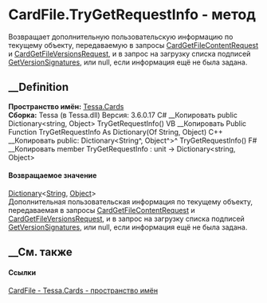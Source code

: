 # CardFile.TryGetRequestInfo - метод
Возвращает дополнительную пользовательскую информацию по текущему объекту,
передаваемую в запросы
[CardGetFileContentRequest](T_Tessa_Cards_CardGetFileContentRequest.htm) и
[CardGetFileVersionsRequest](T_Tessa_Cards_CardGetFileVersionsRequest.htm), и
в запрос на загрузку списка подписей
[GetVersionSignatures](F_Tessa_Cards_CardRequestTypes_GetVersionSignatures.htm),
или null, если информация ещё не была задана.
## __Definition
 **Пространство имён:** [Tessa.Cards](N_Tessa_Cards.htm)  
 **Сборка:** Tessa (в Tessa.dll) Версия: 3.6.0.17
C# __Копировать
     public Dictionary<string, Object> TryGetRequestInfo()
VB __Копировать
     Public Function TryGetRequestInfo As Dictionary(Of String, Object)
C++ __Копировать
     public:
    Dictionary<String^, Object^>^ TryGetRequestInfo()
F# __Копировать
     member TryGetRequestInfo : unit -> Dictionary<string, Object> 
#### Возвращаемое значение
[Dictionary](https://learn.microsoft.com/dotnet/api/system.collections.generic.dictionary-2)<[String](https://learn.microsoft.com/dotnet/api/system.string),
[Object](https://learn.microsoft.com/dotnet/api/system.object)>  
Дополнительная пользовательская информация по текущему объекту, передаваемая в
запросы
[CardGetFileContentRequest](T_Tessa_Cards_CardGetFileContentRequest.htm) и
[CardGetFileVersionsRequest](T_Tessa_Cards_CardGetFileVersionsRequest.htm), и
в запрос на загрузку списка подписей
[GetVersionSignatures](F_Tessa_Cards_CardRequestTypes_GetVersionSignatures.htm),
или null, если информация ещё не была задана.
## __См. также
#### Ссылки
[CardFile - ](T_Tessa_Cards_CardFile.htm)
[Tessa.Cards - пространство имён](N_Tessa_Cards.htm)
